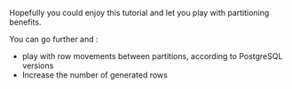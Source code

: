 Hopefully you could enjoy this tutorial and let you play with partitioning benefits.

You can go further and : 

- play with row movements between partitions, according to PostgreSQL versions
- Increase the number of generated rows